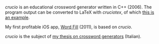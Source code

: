 _crucio_ is an educational crossword generator written in C++ (2006). The program output can be converted to LaTeX with _cruciotex_, of which [this is an example](/sample.pdf).

My first profitable iOS app, [Word Fill](https://j.mp/wordfill) (2011), is based on _crucio_.

_crucio_ is the subject of [my thesis on crossword generators](/thesis.pdf) (Italian).
